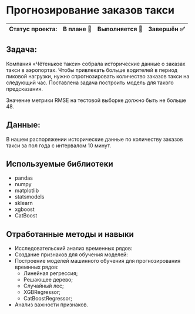 # Прогнозирование заказов такси

Статус проекта: | В плане :black_square_button: | Выполняется :black_square_button: | Завершён :white_check_mark: | 
:------------ | :-------------| :-------------| :-------------

## Задача:

Компания «Чётенькое такси» собрала исторические данные о заказах такси в аэропортах. Чтобы привлекать больше водителей в период пиковой нагрузки, нужно спрогнозировать количество заказов такси на следующий час. Поставлена задача построить модель для такого предсказания.

Значение метрики RMSE на тестовой выборке должно быть не больше 48.

## Данные:

В нашем распоряжении исторические данные по количеству заказов такси за пол года с интервалом 10 минут.


## Используемые библиотеки
- pandas
- numpy
- matplotlib
- statsmodels
- sklearn
- xgboost
- CatBoost

## Отработанные методы и навыки
- Исследовательский анализ временных рядов:
- Создание признаков для обучения моделей:
- Построение моделей машинного обучения для прогнозирования времнных рядов:
  - Линейная регрессия;
  - Решающее дерево;
  - Случайный лес;
  - XGBRegressor;
  - CatBoostRegressor;
- Анализ важности признаков.
